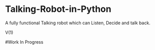 # Talking-Robot-in-Python
A fully functional Talking robot which can Listen, Decide and talk back.

V(1)

#Work In Progress
